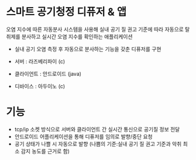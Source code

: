 # 스마트 공기청정 디퓨저 & 앱

오염 지수에 따른 자동분사 시스템을 사용해 실내 공기 질 권고 기준에 따라 자동으로 탈취제를 분사하고 실시간 오염 지수를 확인하는 애플리케이션

- 실내 공기 오염 측정 후 자동으로 분사하는 기능을 갖춘 디퓨저를 구현

- 서버 : 라즈베리파이 (c)
- 클라이언트 : 안드로이드 (java)
- 디바이스 : 아두이노 (c)

# 기능
- tcp/ip 소켓 방식으로 서버와 클라이언트 간 실시간 통신으로 공기질 정보 전달
- 안드로이드 어플리케이션을 통해 디퓨저를 임의로 발향/중단 요청
- 공기 상태가 나쁠 시 자동으로 발향 (나쁨의 기준:실내 공기 질 권고 기준과 악취 최소 감지 농도를 근거로 함)
